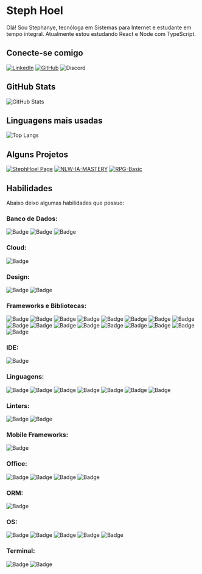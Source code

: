 # Steph Hoel

Olá! Sou Stephanye, tecnóloga em Sistemas para Internet e estudante em tempo integral. Atualmente estou estudando React e Node com TypeScript.

## Conecte-se comigo

[![LinkedIn](https://img.shields.io/badge/LinkedIn-000?style=for-the-badge&logo=linkedin)](https://www.linkedin.com/in/StephHoel/)
[![GitHub](https://img.shields.io/badge/GitHub-000?style=for-the-badge&logo=github)](https://www.github.com/StephHoel/)
![Discord](https://img.shields.io/badge/Discord:_steph.hoel-000?style=for-the-badge&logo=discord)



## GitHub Stats

![GitHub Stats](https://github-readme-stats.vercel.app/api?username=StephHoel&theme=transparent&bg_color=000&border_color=30A3DC&show_icons=true&icon_color=30A3DC&title_color=E94D5F&text_color=FFF&hide_title=true)

## Linguagens mais usadas

![Top Langs](https://github-readme-stats.vercel.app/api/top-langs/?username=StephHoel&layout=compact&langs_count=6&theme=transparent&title_color=ffffff&text_color=ffffff&bg_color=000&border_color=000000&hide_title=true)

## Alguns Projetos

[![StephHoel Page](https://github-readme-stats.vercel.app/api/pin/?username=stephhoel&repo=stephhoel.github.io&bg_color=000&border_color=000000&show_icons=true&icon_color=purple&title_color=fff&text_color=FFF)](https://github.com/StephHoel/stephhoel.github.io)
[![NLW-IA-MASTERY](https://github-readme-stats.vercel.app/api/pin/?username=stephhoel&repo=NLW-IA-MASTERY&bg_color=000&border_color=000000&show_icons=true&icon_color=purple&title_color=fff&text_color=FFF)](https://github.com/StephHoel/NLW-IA-MASTERY)
[![RPG-Basic](https://github-readme-stats.vercel.app/api/pin/?username=stephhoel&repo=RPG-Basic&bg_color=000&border_color=000000&show_icons=true&icon_color=purple&title_color=fff&text_color=FFF)](https://github.com/StephHoel/RPG-Basic)

## Habilidades

Abaixo deixo algumas habilidades que possuo:

### Banco de Dados:

![Badge](https://img.shields.io/badge/MySQL-00000F?style=for-the-badge&logo=mysql&logoColor=white)
![Badge](https://img.shields.io/badge/PostgreSQL-316192?style=for-the-badge&logo=postgresql&logoColor=white)
![Badge](https://img.shields.io/badge/SQLite-07405E?style=for-the-badge&logo=sqlite&logoColor=white)

### Cloud:

![Badge](https://img.shields.io/badge/Azure_DevOps-0078D7?style=for-the-badge&logo=azure-devops&logoColor=white)

### Design:

![Badge](https://img.shields.io/badge/Adobe%20Premiere%20Pro-9999FF?style=for-the-badge&logo=Adobe%20Premiere%20Pro&logoColor=white)
![Badge](https://img.shields.io/badge/Adobe%20Photoshop-31A8FF?style=for-the-badge&logo=Adobe%20Photoshop&logoColor=black)

### Frameworks e Bibliotecas:

![Badge](https://img.shields.io/badge/.NET-512BD4?style=for-the-badge&logo=dotnet&logoColor=white)
![Badge](https://img.shields.io/badge/Expo-1B1F23?style=for-the-badge&logo=expo&logoColor=white)
![Badge](https://img.shields.io/badge/fastify-202020?style=for-the-badge&logo=fastify&logoColor=white)
![Badge](https://img.shields.io/badge/firebase-ffca28?style=for-the-badge&logo=firebase&logoColor=black)
![Badge](https://img.shields.io/badge/GitHub%20Pages-222222?style=for-the-badge&logo=GitHub%20Pages&logoColor=white)
![Badge](https://img.shields.io/badge/Insomnia-5849be?style=for-the-badge&logo=Insomnia&logoColor=white)
![Badge](https://img.shields.io/badge/JWT-000000?style=for-the-badge&logo=JSON%20web%20tokens&logoColor=white)
![Badge](https://img.shields.io/badge/next.js-000000?style=for-the-badge&logo=nextdotjs&logoColor=white)
![Badge](https://img.shields.io/badge/Node.js-339933?style=for-the-badge&logo=nodedotjs&logoColor=white)
![Badge](https://img.shields.io/badge/npm-CB3837?style=for-the-badge&logo=npm&logoColor=white)
![Badge](https://img.shields.io/badge/NuGet-004880?style=for-the-badge&logo=nuget&logoColor=white)
![Badge](https://img.shields.io/badge/postcss-DD3A0A?style=for-the-badge&logo=postcss&logoColor=white)
![Badge](https://img.shields.io/badge/Postman-FF6C37?style=for-the-badge&logo=Postman&logoColor=white)
![Badge](https://img.shields.io/badge/React-20232A?style=for-the-badge&logo=react&logoColor=61DAFB)
![Badge](https://img.shields.io/badge/Swagger-85EA2D?style=for-the-badge&logo=Swagger&logoColor=white)
![Badge](https://img.shields.io/badge/Unity-100000?style=for-the-badge&logo=unity&logoColor=white)
![Badge](https://img.shields.io/badge/Xampp-F37623?style=for-the-badge&logo=xampp&logoColor=white)

### IDE:

![Badge](https://img.shields.io/badge/Visual_Studio_Code-0078D4?style=for-the-badge&logo=visual%20studio%20code&logoColor=white)

### Linguagens:

![Badge](https://img.shields.io/badge/C%23-239120?style=for-the-badge&logo=c-sharp&logoColor=white)
![Badge](https://img.shields.io/badge/CSS3-1572B6?style=for-the-badge&logo=css3&logoColor=white)
![Badge](https://img.shields.io/badge/HTML5-E34F26?style=for-the-badge&logo=html5&logoColor=white)
![Badge](https://img.shields.io/badge/JavaScript-323330?style=for-the-badge&logo=javascript&logoColor=F7DF1E)
![Badge](https://img.shields.io/badge/json-5E5C5C?style=for-the-badge&logo=json&logoColor=white)
![Badge](https://img.shields.io/badge/Markdown-000000?style=for-the-badge&logo=markdown&logoColor=white)
![Badge](https://img.shields.io/badge/TypeScript-007ACC?style=for-the-badge&logo=typescript&logoColor=white)

### Linters:

![Badge](https://img.shields.io/badge/eslint-3A33D1?style=for-the-badge&logo=eslint&logoColor=white)
![Badge](https://img.shields.io/badge/prettier-1A2C34?style=for-the-badge&logo=prettier&logoColor=F7BA3E)

### Mobile Frameworks:

![Badge](	https://img.shields.io/badge/React_Native-20232A?style=for-the-badge&logo=react&logoColor=61DAFB)

### Office:

![Badge](https://img.shields.io/badge/Google%20Sheets-34A853?style=for-the-badge&logo=google-sheets&logoColor=white)
![Badge](https://img.shields.io/badge/LibreOffice-18A303?style=for-the-badge&logo=LibreOffice&logoColor=white)
![Badge](https://img.shields.io/badge/Microsoft_Office-D83B01?style=for-the-badge&logo=microsoft-office&logoColor=white)
![Badge](https://img.shields.io/badge/Trello-0052CC?style=for-the-badge&logo=trello&logoColor=white)

### ORM:

![Badge](https://img.shields.io/badge/prisma-1B222D?style=for-the-badge&logo=prisma&logoColor=white)

### OS:

![Badge](https://img.shields.io/badge/Android-3DDC84?style=for-the-badge&logo=android&logoColor=white)
![Badge](https://img.shields.io/badge/iOS-000000?style=for-the-badge&logo=ios&logoColor=white)
![Badge](https://img.shields.io/badge/mac%20os-000000?style=for-the-badge&logo=apple&logoColor=white)
![Badge](https://img.shields.io/badge/Ubuntu-E95420?style=for-the-badge&logo=ubuntu&logoColor=white)
![Badge](https://img.shields.io/badge/Windows-0078D6?style=for-the-badge&logo=windows&logoColor=white)

### Terminal:

![Badge](https://img.shields.io/badge/Git-F05032?style=for-the-badge&logo=git&logoColor=white)
![Badge](https://img.shields.io/badge/powershell-5391FE?style=for-the-badge&logo=powershell&logoColor=white)
